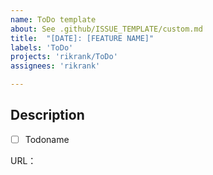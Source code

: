 ```yaml
---
name: ToDo template
about: See .github/ISSUE_TEMPLATE/custom.md
title:  "[DATE]: [FEATURE NAME]"
labels: 'ToDo'
projects: 'rikrank/ToDo'
assignees: 'rikrank'

---
```



## Description

- [ ] Todoname

URL： [](url)

